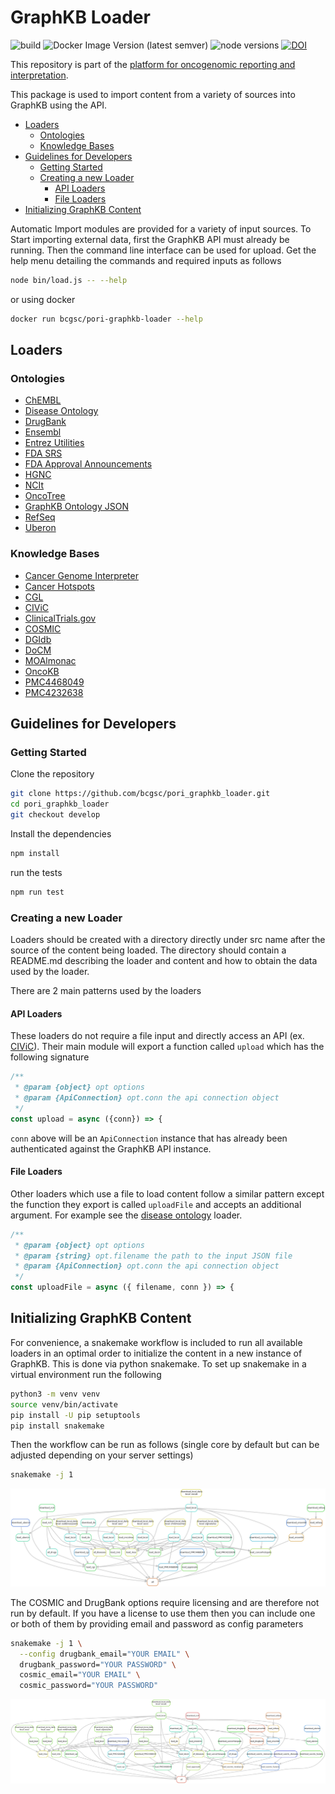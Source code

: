 # GraphKB Loader

![build](https://github.com/bcgsc/pori_graphkb_loader/workflows/build/badge.svg?branch=master) ![Docker Image Version (latest semver)](https://img.shields.io/docker/v/bcgsc/pori-graphkb-loader?label=docker%20image) ![node versions](https://img.shields.io/badge/node-12%20%7C%2014-blue) [![DOI](https://zenodo.org/badge/DOI/10.5281/zenodo.5737732.svg)](https://doi.org/10.5281/zenodo.5737732)

This repository is part of the [platform for oncogenomic reporting and interpretation](https://github.com/bcgsc/pori).

This package is used to import content from a variety of sources into GraphKB using the API.

- [Loaders](#loaders)
  - [Ontologies](#ontologies)
  - [Knowledge Bases](#knowledge-bases)
- [Guidelines for Developers](#guidelines-for-developers)
  - [Getting Started](#getting-started)
  - [Creating a new Loader](#creating-a-new-loader)
    - [API Loaders](#api-loaders)
    - [File Loaders](#file-loaders)
- [Initializing GraphKB Content](#initializing-graphkb-content)

Automatic Import modules are provided for a variety of input sources. To Start importing external data, first the GraphKB API
must already be running. Then the command line interface can be used for upload. Get the help menu
detailing the commands and required inputs as follows

```bash
node bin/load.js -- --help
```

or using docker

```bash
docker run bcgsc/pori-graphkb-loader --help
```

## Loaders

### Ontologies

- [ChEMBL](./src/chembl)
- [Disease Ontology](./src/diseaseOntology)
- [DrugBank](./src/drugbank)
- [Ensembl](./src/ensembl)
- [Entrez Utilities](./src/entrez)
- [FDA SRS](./src/fdaSrs)
- [FDA Approval Announcements](./src/fdaApprovals)
- [HGNC](./src/hgnc)
- [NCIt](./src/ncit)
- [OncoTree](./src/oncotree)
- [GraphKB Ontology JSON](./src/ontology)
- [RefSeq](./src/refseq)
- [Uberon](./src/uberon)

### Knowledge Bases

- [Cancer Genome Interpreter](./src/cancergenomeinterpreter)
- [Cancer Hotspots](./src/cancerhotspots)
- [CGL](./src/cgl)
- [CIViC](./src/civic)
- [ClinicalTrials.gov](./src/clinicaltrialsgov)
- [COSMIC](./src/cosmic)
- [DGIdb](./src/dgidb)
- [DoCM](./src/docm)
- [MOAlmonac](./src/moa)
- [OncoKB](./src/oncokb)
- [PMC4468049](./src/PMC4468049)
- [PMC4232638](./src/PMC4232638)

## Guidelines for Developers

### Getting Started

Clone the repository

```bash
git clone https://github.com/bcgsc/pori_graphkb_loader.git
cd pori_graphkb_loader
git checkout develop
```

Install the dependencies

```bash
npm install
```

run the tests

```bash
npm run test
```

### Creating a new Loader

Loaders should be created with a directory directly under src name after the source of the content
being loaded. The directory should contain a README.md describing the loader and content and how
to obtain the data used by the loader.

There are 2 main patterns used by the loaders

#### API Loaders

These loaders do not require a file input and directly access an API (ex. [CIViC](./src/civic)).
Their main module will export a function called `upload` which has the following signature

```js
/**
 * @param {object} opt options
 * @param {ApiConnection} opt.conn the api connection object
 */
const upload = async ({conn}) => {
```

`conn` above will be an `ApiConnection` instance that has already been authenticated against the
GraphKB API instance.

#### File Loaders

Other loaders which use a file to load content follow a similar pattern except the function they
export is called `uploadFile` and accepts an additional argument. For example see the [disease ontology](./src/diseaseOntology) loader.

```js
/**
 * @param {object} opt options
 * @param {string} opt.filename the path to the input JSON file
 * @param {ApiConnection} opt.conn the api connection object
 */
const uploadFile = async ({ filename, conn }) => {
```

## Initializing GraphKB Content

For convenience, a snakemake workflow is included to run all available loaders in an optimal order
to initialize the content in a new instance of GraphKB. This is done via python snakemake. To set
up snakemake in a virtual environment run the following

```bash
python3 -m venv venv
source venv/bin/activate
pip install -U pip setuptools
pip install snakemake
```

Then the workflow can be run as follows (single core by default but can be adjusted depending on
your server settings)

```bash
snakemake -j 1
```

![default workflow](./docs/basic_workflow.png)

The COSMIC and DrugBank options require licensing and are therefore not run by default. If you have
a license to use them then you can include one or both of them by providing email and password
as config parameters

```bash
snakemake -j 1 \
  --config drugbank_email="YOUR EMAIL" \
  drugbank_password="YOUR PASSWORD" \
  cosmic_email="YOUR EMAIL" \
  cosmic_password="YOUR PASSWORD"
```

![full workflow](./docs/full_workflow.png)
